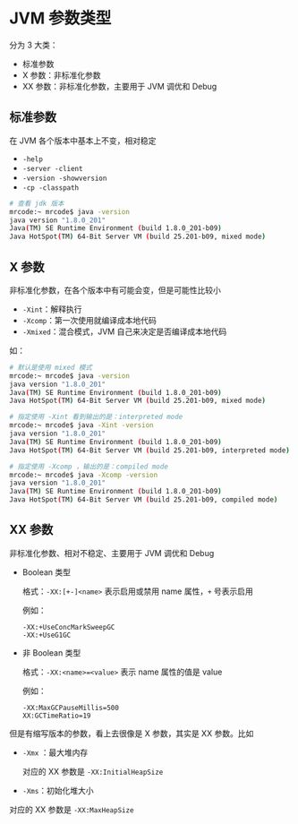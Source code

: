 # JVM 参数类型

分为 3 大类：

- 标准参数
- X 参数：非标准化参数
- XX 参数：非标准化参数，主要用于 JVM 调优和 Debug

## 标准参数

在 JVM 各个版本中基本上不变，相对稳定

- `-help`
- `-server -client`
- `-version -showversion`
- `-cp -classpath`

```bash
# 查看 jdk 版本
mrcode:~ mrcode$ java -version
java version "1.8.0_201"
Java(TM) SE Runtime Environment (build 1.8.0_201-b09)
Java HotSpot(TM) 64-Bit Server VM (build 25.201-b09, mixed mode)
```

## X 参数

非标准化参数，在各个版本中有可能会变，但是可能性比较小

- `-Xint`：解释执行
- `-Xcomp`：第一次使用就编译成本地代码
- `-Xmixed`：混合模式，JVM 自己来决定是否编译成本地代码

如：

```bash
# 默认是使用 mixed 模式
mrcode:~ mrcode$ java -version
java version "1.8.0_201"
Java(TM) SE Runtime Environment (build 1.8.0_201-b09)
Java HotSpot(TM) 64-Bit Server VM (build 25.201-b09, mixed mode)

# 指定使用 -Xint 看到输出的是：interpreted mode
mrcode:~ mrcode$ java -Xint -version
java version "1.8.0_201"
Java(TM) SE Runtime Environment (build 1.8.0_201-b09)
Java HotSpot(TM) 64-Bit Server VM (build 25.201-b09, interpreted mode)

# 指定使用 -Xcomp ，输出的是：compiled mode
mrcode:~ mrcode$ java -Xcomp -version
java version "1.8.0_201"
Java(TM) SE Runtime Environment (build 1.8.0_201-b09)
Java HotSpot(TM) 64-Bit Server VM (build 25.201-b09, compiled mode)
```

## XX 参数

非标准化参数、相对不稳定、主要用于 JVM 调优和 Debug

- Boolean 类型

  格式：`-XX:[+-]<name>`  表示启用或禁用 name 属性，`+` 号表示启用

  例如：

  ```
  -XX:+UseConcMarkSweepGC
  -XX:+UseG1GC
  ```

- 非 Boolean 类型

  格式：`-XX:<name>=<value>`  表示 name 属性的值是 value

  例如：

  ```
  -XX:MaxGCPauseMillis=500
  XX:GCTimeRatio=19
  ```



但是有缩写版本的参数，看上去很像是 X 参数，其实是 XX 参数。比如

- `-Xmx` ：最大堆内存

  对应的 XX 参数是 `-XX:InitialHeapSize`

-  `-Xms`：初始化堆大小

  对应的 XX 参数是 `-XX:MaxHeapSize`

